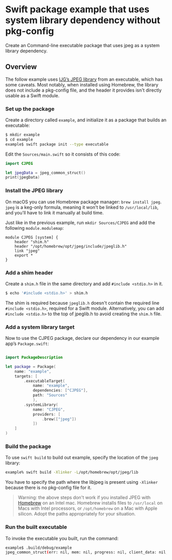 # Swift package example that uses system library dependency without pkg-config

Create an Command-line executable package that uses jpeg as a system library dependency.

## Overview

The follow example uses [IJG’s JPEG library](http://www.ijg.org) from an executable, which has some caveats.
Most notably, when installed using Homebrew, the library does not include a pkg-config file, and the header it provides isn't directly usable as a Swift module.

### Set up the package

Create a directory called `example`, and initialize it as a package that builds
an executable:

```bash
$ mkdir example
$ cd example
example$ swift package init --type executable
```

Edit the `Sources/main.swift` so it consists of this code:

```swift
import CJPEG

let jpegData = jpeg_common_struct()
print(jpegData)
```

### Install the JPEG library

On macOS you can use Homebrew package manager: `brew install jpeg`.
`jpeg` is a keg-only formula, meaning it won't be linked to `/usr/local/lib`, and you'll have to link it manually at build time.

Just like in the previous example, run `mkdir Sources/CJPEG` and add the following `module.modulemap`:

```
module CJPEG [system] {
    header "shim.h"
    header "/opt/homebrew/opt/jpeg/include/jpeglib.h"
    link "jpeg"
    export *
}
```

### Add a shim header

Create a `shim.h` file in the same directory and add `#include <stdio.h>` in
it.

```bash
$ echo '#include <stdio.h>' > shim.h
```

The shim is required  because `jpeglib.h` doesn't contain the required line `#include <stdio.h>`, required for a Swift module.
Alternatively, you can add `#include <stdio.h>` to the top of jpeglib.h to avoid creating the `shim.h` file.

### Add a system library target

Now to use the CJPEG package, declare our dependency in our example app’s `Package.swift`:

```swift

import PackageDescription

let package = Package(
    name: "example",
    targets: [
        .executableTarget(
            name: "example",
            dependencies: ["CJPEG"],
            path: "Sources"
            ),
        .systemLibrary(
            name: "CJPEG",
            providers: [
                .brew(["jpeg"])
            ])
    ]
)
```

### Build the package

To use `swift build` to build out example, specify the location of the `jpeg` library:

```bash
example% swift build -Xlinker -L/opt/homebrew/opt/jpeg/lib
```

You have to specify the path where the libjpeg is present using `-Xlinker` because there is no pkg-config file for it. 

> Warning: the above steps don't work if you installed JPEG with [Homebrew](http://brew.sh) on an Intel mac.
> Homebrew installs files to `/usr/local` on Macs with Intel processors, or `/opt/homebrew` on a Mac with Apple silicon. 
> Adopt the paths appropriately for your situation.

### Run the built executable

To invoke the executable you built, run the command:

```bash
example$ .build/debug/example
jpeg_common_struct(err: nil, mem: nil, progress: nil, client_data: nil, is_decompressor: 0, global_state: 0)
```
